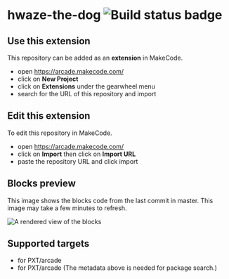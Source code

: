 # hwaze-the-dog ![Build status badge](https://github.com/hwazethedog/hwaze-the-dog/workflows/MakeCode/badge.svg)



## Use this extension

This repository can be added as an **extension** in MakeCode.

* open https://arcade.makecode.com/
* click on **New Project**
* click on **Extensions** under the gearwheel menu
* search for the URL of this repository and import

## Edit this extension

To edit this repository in MakeCode.

* open https://arcade.makecode.com/
* click on **Import** then click on **Import URL**
* paste the repository URL and click import

## Blocks preview

This image shows the blocks code from the last commit in master.
This image may take a few minutes to refresh.

![A rendered view of the blocks](https://github.com/hwazethedog/hwaze-the-dog/raw/master/.makecode/blocks.png)

## Supported targets

* for PXT/arcade
* for PXT/arcade
(The metadata above is needed for package search.)

